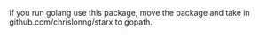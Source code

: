 if you run golang use this package, move the package and take in 
github.com/chrislonng/starx to gopath.